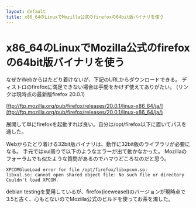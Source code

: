 ```yaml
---
layout: default
title: x86_64のLinuxでMozilla公式のfirefoxの64bit版バイナリを使う
---
```


# x86_64のLinuxでMozilla公式のfirefoxの64bit版バイナリを使う

なぜかWebからはたどり着けないが、下記のURLからダウンロードできる。
ディストロのfirefoxに満足できない場合は手間をかけず使えてありがたい。
(リンクは現時点の最新版firefox 20.0.1)

[ftp://ftp.mozilla.org/pub/firefox/releases/20.0.1/linux-x86_64/ja/](ftp://ftp.mozilla.org/pub/firefox/releases/20.0.1/linux-x86_64/ja/)

展開して単にfirefoxを起動すれば良い。自分は/opt/firefox以下に置いてパスを通した。

Webからたどり着ける32bit版バイナリは、動作に32bit版のライブラリが必要になる。
手元ではxul周りで以下のようなエラーが出て動かなかった。
Mozillaのフォーラムでも似たような質問があるのでハマりどころなのだと思う。

    XPCOMGlueLoad error for file /opt/firefox/libxpcom.so:
    libxul.so: cannot open shared object file: No such file or directory
    Couldn't load XPCOM.

debian testingを愛用しているが、firefox(iceweasel)のバージョンが現時点で3.5と古く、心もとないのでMozilla公式のビルドを使ってお茶を濁した。

